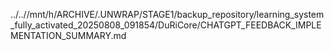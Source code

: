 ../..//mnt/h/ARCHIVE/.UNWRAP/STAGE1/backup_repository/learning_system_fully_activated_20250808_091854/DuRiCore/CHATGPT_FEEDBACK_IMPLEMENTATION_SUMMARY.md